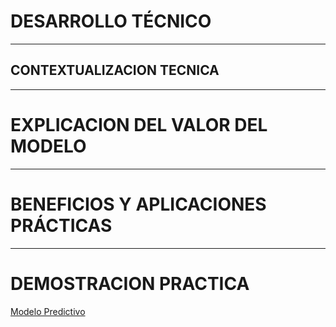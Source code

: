# DESARROLLO TÉCNICO

---

## CONTEXTUALIZACION TECNICA



---

# EXPLICACION DEL VALOR DEL MODELO



---

# BENEFICIOS Y APLICACIONES PRÁCTICAS



---

# DEMOSTRACION PRACTICA

[Modelo Predictivo](https://huggingface.co/spaces/FerMC/Modelo_clasificacion_reclamaciones)
